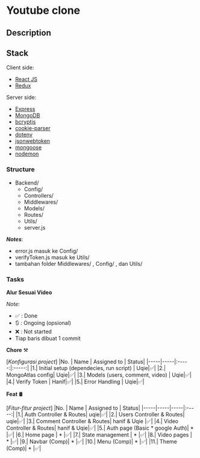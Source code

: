 # Youtube clone

## Description

## Stack

Client side:

- [React JS](https://react.dev/)
- [Redux]()

Server side:

- [Express](https://expressjs.com/)
- [MongoDB](https://www.mongodb.com/)
- [bcryptjs]()
- [cookie-parser]()
- [dotenv]()
- [jsonwebtoken]()
- [mongoose]()
- [nodemon]()

### Structure

- Backend/
  - Config/
  - Controllers/
  - Middlewares/
  - Models/
  - Routes/
  - Utils/
  - server.js

**_Notes_**:

- error.js masuk ke Config/
- verifyToken.js masuk ke Utils/
- tambahan folder Middlewares/ , Config/ , dan Utils/

### Tasks

**Alur Sesuai Video**

_Note_:

- ✅ : Done
- 🔃 : Ongoing (opsional)
- ❌ : Not started
- Tiap baris dibuat 1 commit

**Chore** ⚒️

[*Konfigurasi project*]
|No. | Name | Assigned to | Status|
|-----|-----|:-----:|:-----:|
|1.| Initial setup (dependecies, run script) | Uqie|✅|
|2.| MongoAtlas config| Uqie|✅|
|3.| Models (users, comment, video) | Uqie|✅|
|4.| Verify Token | Hanif|✅|
|5.| Error Handling | Uqie|✅|

**Feat** 🛢️

[*Fitur-fitur project*]
|No. | Name | Assigned to | Status|
|-----|-----|-----|:-----:|
|1.| Auth Controller & Routes| uqie|✅|
|2.| Users Controller & Routes| uqie|✅|
|3.| Comment Controller & Routes| hanif & Uqie |✅|
|4.| Video Controller & Routes| hanif & Uqie|✅|
|5.| Auth page (Basic * google Auth)| * |✅|
|6.| Home page | * |✅|
|7.| State management | * |✅|
|8.| Video pages | * |✅|
|9.| Navbar (Comp)| * |✅|
|10.| Menu (Comp)| * |✅|
|11.| Theme (Comp)| * |✅|
